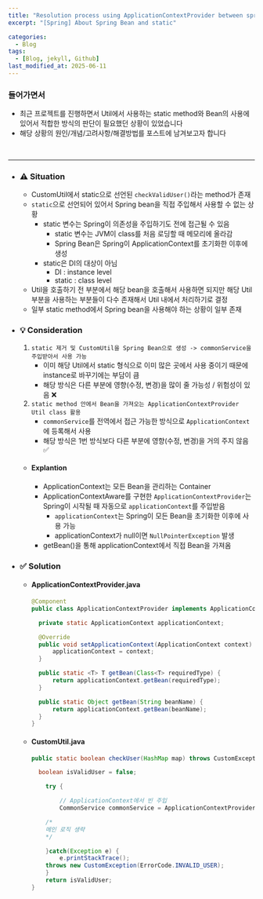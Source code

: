 ```yaml
---
title: "Resolution process using ApplicationContextProvider between spring bean and static"
excerpt: "[Spring] About Spring Bean and static"

categories:
  - Blog
tags:
  - [Blog, jekyll, Github]
last_modified_at: 2025-06-11
---
```


### 들어가면서
  - 최근 프로젝트를 진행하면서 Util에서 사용하는 static method와 Bean의 사용에 있어서 적합한 방식의 판단이 필요했던 상황이 있었습니다
  - 해당 상황의 원인/개념/고려사항/해결방법를 포스트에 남겨보고자 합니다

<br />

---

- ### ⚠️ Situation

  - CustomUtil에서 static으로 선언된 `checkValidUser()`라는 method가 존재
  - `static`으로 선언되어 있어서 Spring bean을 직접 주입해서 사용할 수 없는 상황
    - static 변수는 Spring이 의존성을 주입하기도 전에 접근될 수 있음
      - static 변수는 JVM이 class를 처음 로딩할 때 메모리에 올라감
      - Spring Bean은 Spring이 ApplicationContext를 초기화한 이후에 생성
    - static은 DI의 대상이 아님
      - DI : instance level
      - static : class level
  - Util을 호출하기 전 부분에서 해당 bean을 호출해서 사용하면 되지만 해당 Util 부분을 사용하는 부분들이 다수 존재해서 Util 내에서 처리하기로 결정
  - 일부 static method에서 Spring bean을 사용해야 하는 상황이 일부 존재

- ### 💡 Consideration
  1. `static 제거 및 CustomUtil을 Spring Bean으로 생성 -> commonService을 주입받아서 사용 가능`
      - 이미 해당 Util에서 static 형식으로 이미 많은 곳에서 사용 중이기 때문에 instance로 바꾸기에는 부담이 큼
      - 해당 방식은 다른 부분에 영향(수정, 변경)을 많이 줄 가능성 / 위험성이 있음 ❌
  2. `static method 안에서 Bean을 가져오는 ApplicationContextProvider Util class 활용`
      - `commonService`를 전역에서 접근 가능한 방식으로 `ApplicationContext`에 등록해서 사용
      - 해당 방식은 1번 방식보다 다른 부분에 영향(수정, 변경)을 거의 주지 않음 ✅
    
  - #### Explantion
    - ApplicationContext는 모든 Bean을 관리하는 Container
    - ApplicationContextAware를 구현한 `ApplicationContextProvider`는 Spring이 시작될 때 자동으로 `applicationContext`를 주입받음
      - `applicationContext`는 Spring이 모든 Bean을 초기화한 이후에 사용 가능
      - applicationContext가 null이면 `NullPointerException` 발생
    - getBean()을 통해 applicationContext에서 직접 Bean을 가져옴

- ### ✅ Solution

  - #### ApplicationContextProvider.java
    ```java
    @Component
    public class ApplicationContextProvider implements ApplicationContextAware {

      private static ApplicationContext applicationContext;

      @Override
      public void setApplicationContext(ApplicationContext context) throws BeansException {
          applicationContext = context;
      }

      public static <T> T getBean(Class<T> requiredType) {
          return applicationContext.getBean(requiredType);
      }

      public static Object getBean(String beanName) {
          return applicationContext.getBean(beanName);
      }
    }

    ```

  - #### CustomUtil.java
    ```java
    public static boolean checkUser(HashMap map) throws CustomException{

      boolean isValidUser = false;

	  	try {

	  		// ApplicationContext에서 빈 주입
	  		CommonService commonService = ApplicationContextProvider.getApplicationContext().getBean("commonService", CommonService.class);

        /*
        메인 로직 생략
        */

	  	}catch(Exception e) {
	  		e.printStackTrace();
        throws new CustomException(ErrorCode.INVALID_USER);
	  	}
	  	return isValidUser;
    }

    ```